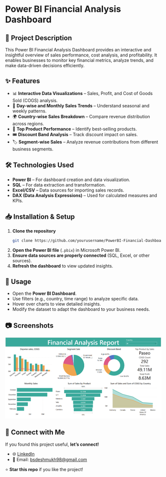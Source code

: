 # Power BI Financial Analysis Dashboard

## 📌 Project Description
This Power BI Financial Analysis Dashboard provides an interactive and insightful overview of sales performance, cost analysis, and profitability. It enables businesses to monitor key financial metrics, analyze trends, and make data-driven decisions efficiently.

## ✨ Features
- 📊 **Interactive Data Visualizations** – Sales, Profit, and Cost of Goods Sold (COGS) analysis.
- 📅 **Day-wise and Monthly Sales Trends** – Understand seasonal and weekly patterns.
- 🌍 **Country-wise Sales Breakdown** – Compare revenue distribution across regions.
- 🎯 **Top Product Performance** – Identify best-selling products.
- 🎟 **Discount Band Analysis** – Track discount impact on sales.
- 🏷 **Segment-wise Sales** – Analyze revenue contributions from different business segments.

## 🛠 Technologies Used
- **Power BI** – For dashboard creation and data visualization.
- **SQL** – For data extraction and transformation.
- **Excel/CSV** – Data sources for importing sales records.
- **DAX (Data Analysis Expressions)** – Used for calculated measures and KPIs.

## 📥 Installation & Setup
1. **Clone the repository**
   ```bash
   git clone https://github.com/yourusername/PowerBI-Financial-Dashboard.git
   ```
2. **Open the Power BI file** (`.pbix`) in Microsoft Power BI.
3. **Ensure data sources are properly connected** (SQL, Excel, or other sources).
4. **Refresh the dashboard** to view updated insights.

## 🚀 Usage
- Open the **Power BI Dashboard**.
- Use filters (e.g., country, time range) to analyze specific data.
- Hover over charts to view detailed insights.
- Modify the dataset to adapt the dashboard to your business needs.

## 📷 Screenshots
![Dashboard Preview](https://github.com/Bhushan-30/Power-BI-Financial-Analysis-Dashboard/blob/main/Financial%20Analysis.png)

## 🔗 Connect with Me
If you found this project useful, **let’s connect!**
- 🌐 [LinkedIn](https://www.linkedin.com/in/-bsdeshmukh/)
- 📧 Email: bsdeshmukh98@gmail.com

⭐ **Star this repo** if you like the project!
